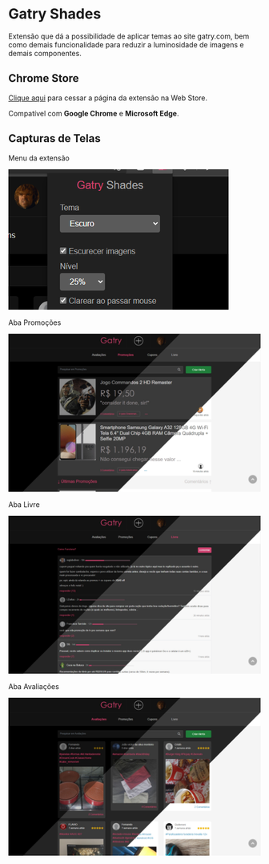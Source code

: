 # Gatry Shades

Extensão que dá a possibilidade de aplicar temas ao site gatry.com, bem como demais funcionalidade para reduzir a luminosidade de imagens e demais componentes.

## Chrome Store
[Clique aqui](https://chrome.google.com/webstore/detail/gatry-shades/nmflikdijdboedbhmohgcaakjkniignj?hl=pt-BR) para cessar a página da extensão na Web Store. 

Compatível com **Google Chrome** e **Microsoft Edge**.

## Capturas de Telas
Menu da extensão

![Menu da extensão](web-store/cap-min-03.png)

Aba Promoções

![Aba Promoções](web-store/Gatry-Shades.png)

Aba Livre

![Aba Livre](web-store/Gatry-Shades-3.png)

Aba Avaliações

![Aba Avaliações](web-store/Gatry-Shades-2.png)
